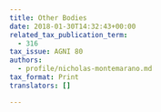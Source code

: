 ```yaml
---
title: Other Bodies
date: 2018-01-30T14:32:43+00:00
related_tax_publication_term:
  - 316
tax_issue: AGNI 80
authors:
  - profile/nicholas-montemarano.md
tax_format: Print
translators: []

---
```

